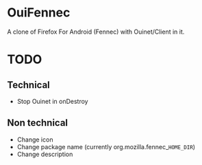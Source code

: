 # OuiFennec

A clone of Firefox For Android (Fennec) with Ouinet/Client in it.

# TODO

## Technical

* Stop Ouinet in onDestroy

## Non technical

* Change icon
* Change package name (currently org.mozilla.fennec_`HOME_DIR`)
* Change description
